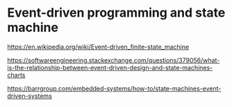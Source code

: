 # Event-driven programming and state machine
https://en.wikipedia.org/wiki/Event-driven_finite-state_machine

https://softwareengineering.stackexchange.com/questions/379056/what-is-the-relationship-between-event-driven-design-and-state-machines-charts

https://barrgroup.com/embedded-systems/how-to/state-machines-event-driven-systems

